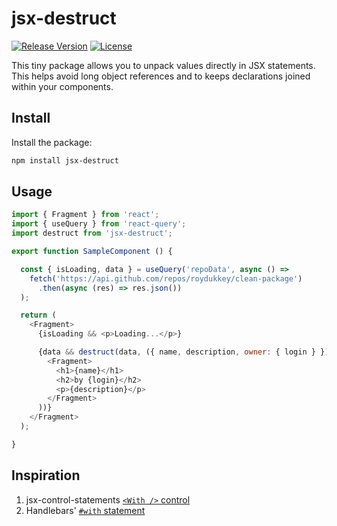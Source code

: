 # jsx-destruct

[![Release Version](https://img.shields.io/npm/v/jsx-destruct.svg)](https://www.npmjs.com/package/jsx-destruct)
[![License](https://img.shields.io/badge/License-MIT-blue.svg)](https://opensource.org/licenses/MIT)

This tiny package allows you to unpack values directly in JSX statements. This helps avoid long object references and to keeps declarations joined within your components.

## Install

Install the package:

```bash
npm install jsx-destruct
```

## Usage

```js
import { Fragment } from 'react';
import { useQuery } from 'react-query';
import destruct from 'jsx-destruct';

export function SampleComponent () {

  const { isLoading, data } = useQuery('repoData', async () =>
    fetch('https://api.github.com/repos/roydukkey/clean-package')
      .then(async (res) => res.json())
  );

  return (
    <Fragment>
      {isLoading && <p>Loading...</p>}

      {data && destruct(data, ({ name, description, owner: { login } }) => (
        <Fragment>
          <h1>{name}</h1>
          <h2>by {login}</h2>
          <p>{description}</p>
        </Fragment>
      ))}
    </Fragment>
  );

}
```

## Inspiration

1. jsx-control-statements [`<With />` control](https://github.com/AlexGilleran/jsx-control-statements#with-tag)
1. Handlebars' [`#with` statement](https://handlebarsjs.com/guide/builtin-helpers.html#with)
